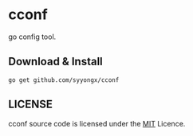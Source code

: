 # cconf
go config tool.

## Download & Install
```shell
go get github.com/syyongx/cconf
```

## LICENSE
cconf source code is licensed under the [MIT](https://github.com/syyongx/cconf/blob/master/LICENSE) Licence.